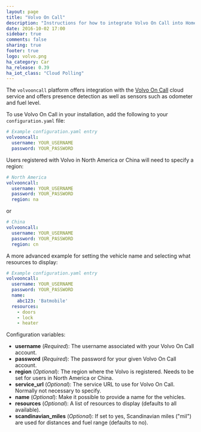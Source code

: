 ```yaml
---
layout: page
title: "Volvo On Call"
description: "Instructions for how to integrate Volvo On Call into Home Assistant."
date: 2016-10-02 17:00
sidebar: true
comments: false
sharing: true
footer: true
logo: volvo.png
ha_category: Car
ha_release: 0.39
ha_iot_class: "Cloud Polling"
---
```



The `volvooncall` platform offers integration with the [Volvo On Call](http://www.volvocars.com/intl/own/connectivity/volvo-on-call) cloud service and offers presence detection as well as sensors such as odometer and fuel level.

To use Volvo On Call in your installation, add the following to your `configuration.yaml` file:

```yaml
# Example configuration.yaml entry
volvooncall:
  username: YOUR_USERNAME
  password: YOUR_PASSWORD
```

Users registered with Volvo in North America or China will need to specify a region:

```yaml
# North America 
volvooncall:
  username: YOUR_USERNAME
  password: YOUR_PASSWORD
  region: na
```

or

```yaml
# China
volvooncall:
  username: YOUR_USERNAME
  password: YOUR_PASSWORD
  region: cn
```

A more advanced example for setting the vehicle name and selecting what resources to display:

```yaml
# Example configuration.yaml entry
volvooncall:
  username: YOUR_USERNAME
  password: YOUR_PASSWORD
  name:
    abc123: 'Batmobile'
  resources:
    - doors
    - lock
    - heater
```

Configuration variables:

- **username** (*Required*): The username associated with your Volvo On Call account.
- **password** (*Required*): The password for your given Volvo On Call account.
- **region** (*Optional*): The region where the Volvo is registered. Needs to be set for users in North America or China.
- **service_url** (*Optional*): The service URL to use for Volvo On Call. Normally not necessary to specify.
- **name** (*Optional*): Make it possible to provide a name for the vehicles.
- **resources** (*Optional*): A list of resources to display (defaults to all available).
- **scandinavian_miles** (*Optional*): If set to yes, Scandinavian miles ("mil") are used for distances and fuel range (defaults to no).

